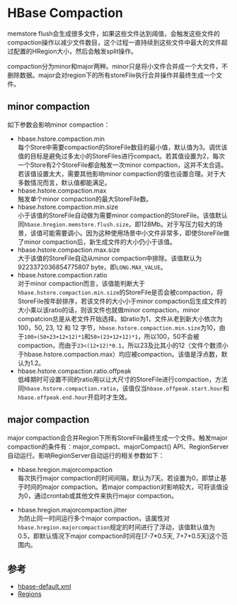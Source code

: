 # HBase Compaction

memstore flush会生成很多文件，如果这些文件达到阈值，会触发这些文件的compaction操作以减少文件数目，这个过程一直持续到这些文件中最大的文件超过配置的HRegion大小，然后会触发split操作。

compaction分为minor和major两种。minor只是将小文件合并成一个大文件，不删除数据。major会对region下的所有storeFile执行合并操作并最终生成一个文件。

## minor compaction

如下参数会影响minor compaction：

- hbase.hstore.compaction.min   
  每个Store中需要compaction的StoreFile数目的最小值，默认值为3。调优该值的目标是避免过多太小的StoreFiles进行compact。若其值设置为2，每次一个Store有2个StoreFile都会触发一次minor compaction，这并不太合适。若该值设置太大，需要其他影响minor compaction的值也设置合理。对于大多数情况而言，默认值都能满足。
- hbase.hstore.compaction.max    
  触发单个minor compaction的最大StoreFile数。
- hbase.hstore.compaction.min.size    
  小于该值的StoreFile自动做为需要minor compaction的StoreFile。该值默认同`hbase.hregion.memstore.flush.size`，即128Mb。对于写压力较大的场景，该值可能需要调小。因为这种使用场景中小文件非常多，即使StoreFile做了minor compaction后，新生成文件的大小仍小于该值。
- hbase.hstore.compaction.max.size      
  大于该值的StoreFile自动从minor compaction中排除。该值默认为9223372036854775807 byte，即`LONG.MAX_VALUE`。
- hbase.hstore.compaction.ratio   
  对于minor compaction而言，该值能判断大于`hbase.hstore.compaction.min.size`的StoreFile是否会被compaction，将StoreFile按年龄排序，若该文件的大小小于minor compaction后生成文件的大小乘以该ratio的话，则该文件也就做minor compaction，minor compatcion总是从老文件开始选择。如ratio为1，文件从老到新大小依次为100，50, 23, 12 和 12 字节，`hbase.hstore.compaction.min.size`为10，由于`100>(50+23+12+12)*1`和`50>(23+12+12)*1`，所以100，50不会被compaction，而由于`23<(12+12)*0.1`，所以23及比其小的12（文件个数须小于hbase.hstore.compaction.max）均应被compaction。该值是浮点数，默认为1.2。
- hbase.hstore.compaction.ratio.offpeak    
  低峰期时可设置不同的ratio用以让大尺寸的StoreFile进行compaction，方法同`hbase.hstore.compaction.ratio`，该值仅当`hbase.offpeak.start.hour`和`hbase.offpeak.end.hour`开启时才生效。

## major compaction
major compaction会合并Region下所有StoreFile最终生成一个文件。触发major compaction的条件有：major_compact、majorCompact() API、RegionServer自动运行。影响RegionServer自动运行的相关参数如下：

- hbase.hregion.majorcompaction    
  每次执行major compaction的时间间隔，默认为7天。若设置为0，即禁止基于时间的major compaction。若major compaction对影响较大，可将该值设为0，通过crontab或其他文件来执行major compaction。

- hbase.hregion.majorcompaction.jitter    
为防止同一时间运行多个major compaction，该属性对`hbase.hregion.majorcompaction`规定的时间进行了浮动，该值默认值为0.5，即默认情况下major compaction时间在[7-7*0.5天, 7+7+0.5天]这个范围内。

## 参考
- [hbase-default.xml](https://github.com/apache/hbase/blob/master/hbase-common/src/main/resources/hbase-default.xml)
- [Regions](http://hbase.apache.org/0.94/book/regions.arch.html)
